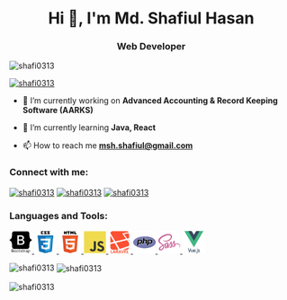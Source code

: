 <h1 align="center">Hi 👋, I'm Md. Shafiul Hasan</h1>
<h3 align="center">Web Developer</h3>

<p align="left"> <img src="https://komarev.com/ghpvc/?username=shafi0313&label=Profile%20views&color=0e75b6&style=flat" alt="shafi0313" /> </p>

<p align="left"> <a href="https://twitter.com/shafi0313" target="blank"><img src="https://img.shields.io/twitter/follow/shafi0313?logo=twitter&style=for-the-badge" alt="shafi0313" /></a> </p>

- 🔭 I’m currently working on **Advanced Accounting & Record Keeping Software (AARKS)**

- 🌱 I’m currently learning **Java, React**

- 📫 How to reach me **msh.shafiul@gmail.com**

<h3 align="left">Connect with me:</h3>
<p align="left">
<a href="https://twitter.com/shafi0313" target="blank"><img align="center" src="https://raw.githubusercontent.com/rahuldkjain/github-profile-readme-generator/master/src/images/icons/Social/twitter.svg" alt="shafi0313" height="30" width="40" /></a>
<a href="https://linkedin.com/in/shafi0313" target="blank"><img align="center" src="https://raw.githubusercontent.com/rahuldkjain/github-profile-readme-generator/master/src/images/icons/Social/linked-in-alt.svg" alt="shafi0313" height="30" width="40" /></a>
<a href="https://www.leetcode.com/shafi0313" target="blank"><img align="center" src="https://raw.githubusercontent.com/rahuldkjain/github-profile-readme-generator/master/src/images/icons/Social/leet-code.svg" alt="shafi0313" height="30" width="40" /></a>
</p>

<h3 align="left">Languages and Tools:</h3>
<p align="left"> <a href="https://getbootstrap.com" target="_blank" rel="noreferrer"> <img src="https://raw.githubusercontent.com/devicons/devicon/master/icons/bootstrap/bootstrap-plain-wordmark.svg" alt="bootstrap" width="40" height="40"/> </a> <a href="https://www.w3schools.com/css/" target="_blank" rel="noreferrer"> <img src="https://raw.githubusercontent.com/devicons/devicon/master/icons/css3/css3-original-wordmark.svg" alt="css3" width="40" height="40"/> </a> <a href="https://www.w3.org/html/" target="_blank" rel="noreferrer"> <img src="https://raw.githubusercontent.com/devicons/devicon/master/icons/html5/html5-original-wordmark.svg" alt="html5" width="40" height="40"/> </a> <a href="https://developer.mozilla.org/en-US/docs/Web/JavaScript" target="_blank" rel="noreferrer"> <img src="https://raw.githubusercontent.com/devicons/devicon/master/icons/javascript/javascript-original.svg" alt="javascript" width="40" height="40"/> </a> <a href="https://laravel.com/" target="_blank" rel="noreferrer"> <img src="https://raw.githubusercontent.com/devicons/devicon/master/icons/laravel/laravel-plain-wordmark.svg" alt="laravel" width="40" height="40"/> </a> <a href="https://www.php.net" target="_blank" rel="noreferrer"> <img src="https://raw.githubusercontent.com/devicons/devicon/master/icons/php/php-original.svg" alt="php" width="40" height="40"/> </a> <a href="https://sass-lang.com" target="_blank" rel="noreferrer"> <img src="https://raw.githubusercontent.com/devicons/devicon/master/icons/sass/sass-original.svg" alt="sass" width="40" height="40"/> </a> <a href="https://vuejs.org/" target="_blank" rel="noreferrer"> <img src="https://raw.githubusercontent.com/devicons/devicon/master/icons/vuejs/vuejs-original-wordmark.svg" alt="vuejs" width="40" height="40"/> </a> </p>

<p><img align="left" src="https://github-readme-stats.vercel.app/api/top-langs?username=shafi0313&show_icons=true&locale=en&layout=compact" alt="shafi0313" /></p>

<p>&nbsp;<img align="center" src="https://github-readme-stats.vercel.app/api?username=shafi0313&show_icons=true&locale=en" alt="shafi0313" /></p>

<p><img align="center" src="https://github-readme-streak-stats.herokuapp.com/?user=shafi0313&" alt="shafi0313" /></p>

